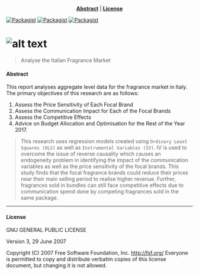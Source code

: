<center>

**[Abstract](#abstract)** |
**[License](#license)** 

</center>

[![Packagist](https://img.shields.io/badge/license-GNU%20GPL-blue.svg)](#license)
[![Packagist](https://img.shields.io/badge/author-avimago-green.svg)](https://github.com/magoavi)
[![Packagist](https://img.shields.io/badge/download-pdf-yellow.svg)](https://github.com/magoavi/iv/blob/master/iv.pdf)

# ![alt text](https://raw.githubusercontent.com/magoavi/iv/master/p_2_cov.jpg?token=Af8z6lfgIeMnIdHPfcCNL95r5RFOp2kxks5bKCAewA%3D%3D)

> Analyse the Italian Fragrance Market

#### Abstract

This report analyses aggregate level data for the fragrance market in Italy. The primary objectives of this
research are as follows:

1) Assess the Price Sensitivity of Each Focal Brand
2) Assess the Communication Impact for Each of the Focal Brands
3) Assess the Competitive Effects
4) Advice on Budget Allocation and Optimisation for the Rest of the Year 2017.

> This research uses regression models created using `Ordinary Least Squares (OLS)` as well as `Instrumental
Variables (IV)`. IV is used to overcome the issue of reverse causality which causes an endogeneity problem in
identifying the impact of the communication variables as well as the price sensitivity of the focal brands.
This study finds that the focal fragrance brands could reduce their prices near their main selling period to realise
higher revenue. Further, fragrances sold in bundles can still face competitive effects due to communication spend
done by competing fragrances sold in the same package.

---

#### License

GNU GENERAL PUBLIC LICENSE

Version 3, 29 June 2007


Copyright (C) 2007 Free Software Foundation, Inc. <http://fsf.org/>
Everyone is permitted to copy and distribute verbatim copies
of this license document, but changing it is not allowed.
